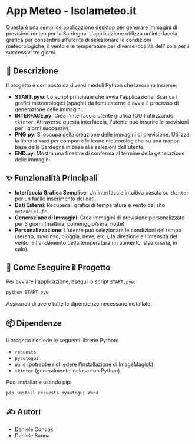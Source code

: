 # App Meteo - Isolameteo.it

Questa è una semplice applicazione desktop per generare immagini di previsioni meteo per la Sardegna. L'applicazione utilizza un'interfaccia grafica per consentire all'utente di selezionare le condizioni meteorologiche, il vento e le temperature per diverse località dell'isola per i successivi tre giorni.

## 📜 Descrizione

Il progetto è composto da diversi moduli Python che lavorano insieme:

  * **START.pyw**: Lo script principale che avvia l'applicazione. Scarica i grafici meteorologici (spaghi) da fonti esterne e avvia il processo di generazione delle immagini.
  * **INTERFACE.py**: Crea l'interfaccia utente grafica (GUI) utilizzando `tkinter`. Attraverso questa interfaccia, l'utente può inserire le previsioni per i giorni successivi.
  * **PNG.py**: Si occupa della creazione delle immagini di previsione. Utilizza la libreria `Wand` per comporre le icone meteorologiche su una mappa base della Sardegna in base alle selezioni dell'utente.
  * **END.py**: Mostra una finestra di conferma al termine della generazione delle immagini.

## ✨ Funzionalità Principali

  * **Interfaccia Grafica Semplice**: Un'interfaccia intuitiva basata su `tkinter` per un facile inserimento dei dati.
  * **Dati Esterni**: Recupera i grafici di temperatura e vento dal sito `meteociel.fr`.
  * **Generazione di Immagini**: Crea immagini di previsione personalizzate per 3 giorni (mattina, pomeriggio/sera, notte).
  * **Personalizzazione**: L'utente può selezionare le condizioni del tempo (sereno, nuvoloso, pioggia, neve, etc.), la direzione e l'intensità del vento, e l'andamento della temperatura (in aumento, stazionaria, in calo).

## 🚀 Come Eseguire il Progetto

Per avviare l'applicazione, esegui lo script `START.pyw`:

```bash
python START.pyw
```

Assicurati di avere tutte le dipendenze necessarie installate.

## 📦 Dipendenze

Il progetto richiede le seguenti librerie Python:

  * `requests`
  * `pyautogui`
  * `Wand` (potrebbe richiedere l'installazione di ImageMagick)
  * `tkinter` (generalmente inclusa con Python)

Puoi installarle usando pip:

```bash
pip install requests pyautogui Wand
```

## ✍️ Autori

  * Daniele Concas
  * Daniele Sanna
